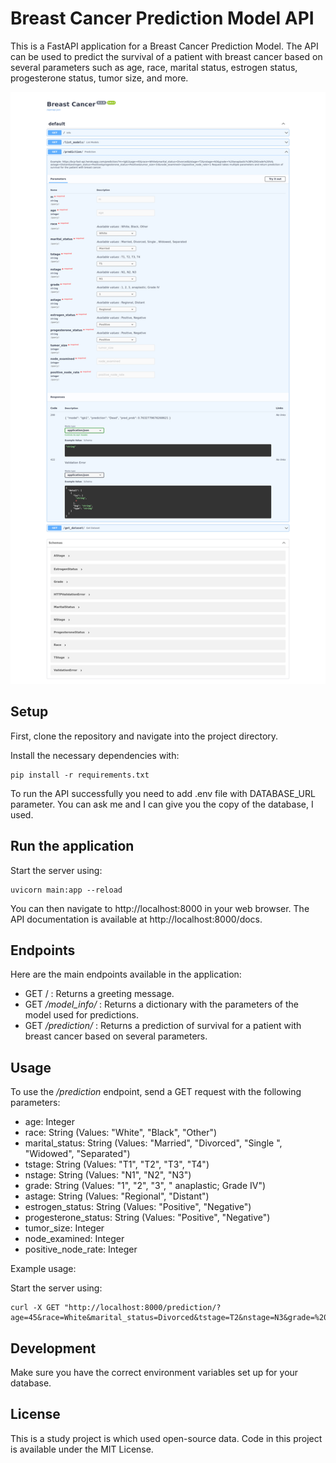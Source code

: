 # Breast Cancer Prediction Model API

This is a FastAPI application for a Breast Cancer Prediction Model. The API can be used to predict the survival of a patient with breast cancer based on several parameters such as age, race, marital status, estrogen status, progesterone status, tumor size, and more.

![](https://github.com/rolandina/breast-cancer-prediction-fastapi/blob/api/bcp-fast-api.png)

## Setup

First, clone the repository and navigate into the project directory.

Install the necessary dependencies with:

```shell
pip install -r requirements.txt
```

To run the API successfully you need to add .env file with DATABASE_URL parameter. You can ask me and I can give you the copy of the database, I used.

## Run the application

Start the server using:

```shell
uvicorn main:app --reload
```

You can then navigate to http://localhost:8000 in your web browser. The API documentation is available at http://localhost:8000/docs.

## Endpoints

Here are the main endpoints available in the application:

- GET / : Returns a greeting message.
- GET _/model_info/_ : Returns a dictionary with the parameters of the model used for predictions.
- GET _/prediction/_ : Returns a prediction of survival for a patient with breast cancer based on several parameters.

## Usage

To use the _/prediction_ endpoint, send a GET request with the following parameters:

- age: Integer
- race: String (Values: "White", "Black", "Other")
- marital_status: String (Values: "Married", "Divorced", "Single ", "Widowed", "Separated")
- tstage: String (Values: "T1", "T2", "T3", "T4")
- nstage: String (Values: "N1", "N2", "N3")
- grade: String (Values: "1", "2", "3", " anaplastic; Grade IV")
- astage: String (Values: "Regional", "Distant")
- estrogen_status: String (Values: "Positive", "Negative")
- progesterone_status: String (Values: "Positive", "Negative")
- tumor_size: Integer
- node_examined: Integer
- positive_node_rate: Integer

Example usage:

Start the server using:

```shell
curl -X GET "http://localhost:8000/prediction/?age=45&race=White&marital_status=Divorced&tstage=T2&nstage=N3&grade=%20anaplastic%3B%20Grade%20IV&astage=Distant&estrogen_status=Positive&progesterone_status=Positive&tumor_size=33&node_examined=1&positive_node_rate=1"
```

## Development

Make sure you have the correct environment variables set up for your database.

## License

This is a study project is which used open-source data.
Code in this project is available under the MIT License.
